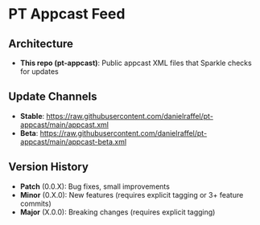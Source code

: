 # PT Appcast Feed

## Architecture

- **This repo (pt-appcast)**: Public appcast XML files that Sparkle checks for updates
  
## Update Channels

- **Stable**: https://raw.githubusercontent.com/danielraffel/pt-appcast/main/appcast.xml
- **Beta**: https://raw.githubusercontent.com/danielraffel/pt-appcast/main/appcast-beta.xml

## Version History

- **Patch** (0.0.X): Bug fixes, small improvements
- **Minor** (0.X.0): New features (requires explicit tagging or 3+ feature commits)
- **Major** (X.0.0): Breaking changes (requires explicit tagging)

